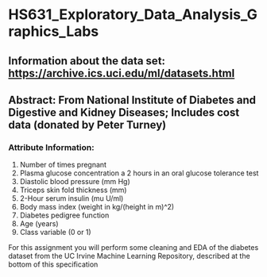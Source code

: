 # HS631_Exploratory_Data_Analysis_Graphics_Labs

## Information about the data set: https://archive.ics.uci.edu/ml/datasets.html

## Abstract: From National Institute of Diabetes and Digestive and Kidney Diseases; Includes cost data (donated by Peter Turney)

### Attribute Information:
1. Number of times pregnant
2. Plasma glucose concentration a 2 hours in an oral glucose tolerance test
3. Diastolic blood pressure (mm Hg)
4. Triceps skin fold thickness (mm)
5. 2-Hour serum insulin (mu U/ml)
6. Body mass index (weight in kg/(height in m)^2)
7. Diabetes pedigree function
8. Age (years)
9. Class variable (0 or 1)


For this assignment you will perform some cleaning and EDA of the diabetes dataset from the UC Irvine Machine Learning Repository, described at the bottom of this specification
